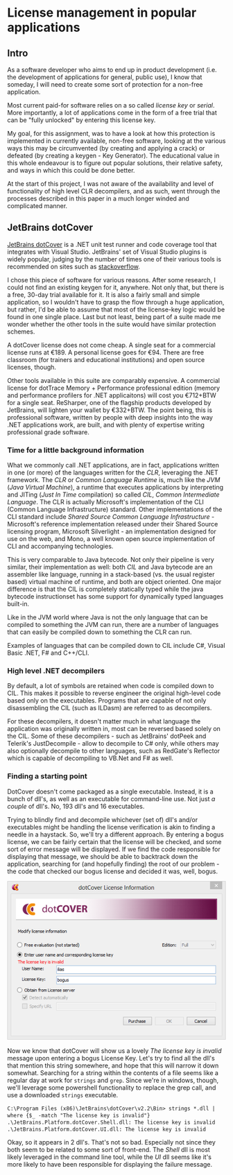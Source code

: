 # License management in popular applications	 #

## Intro ##

As a software developer who aims to end up in product development (i.e. the development of applications for general, public use), I know that someday, I will need to create some sort of protection for a non-free application.

Most current paid-for software relies on a so called *license key* or *serial*. More importantly, a lot of applications come in the form of a free trial that can be "fully unlocked" by entering this license key.

My goal, for this assignment, was to have a look at how this protection is implemented in currently available, non-free software, looking at the various ways this may be circumvented (by creating and applying a crack) or defeated (by creating a keygen - Key Generator). The educational value in this whole endeavour is to figure out popular solutions, their relative safety, and ways in which this could be done better.

At the start of this project, I was not aware of the availability and level of functionality of high level CLR decompilers, and as such, went through the processes described in this paper in a much longer winded and complicated manner.

## JetBrains dotCover ##

[JetBrains dotCover](http://www.jetbrains.com/dotcover/) is a .NET unit test runner and code coverage tool that integrates with Visual Studio. JetBrains' set of Visual Studio plugins is widely popular, judging by the number of times one of their various tools is recommended on sites such as [stackoverflow](http://stackoverflow.com).

I chose this piece of software for various reasons. After some research, I could not find an existing keygen for it, anywhere. Not only that, but there is a free, 30-day trial available for it. It is also a fairly small and simple application, so I wouldn't have to grasp the flow through a huge application, but rather, I'd be able to assume that most of the license-key logic would be found in one single place. Last but not least, being part of a suite made me wonder whether the other tools in the suite would have similar protection schemes.

A dotCover license does not come cheap. A single seat for a commercial license runs at €189. A personal license goes for €94. There are free classroom (for trainers and educational institutions) and open source licenses, though.

Other tools available in this suite are comparably expensive. A commercial license for dotTrace Memory + Performance professional edition (memory and performance profilers for .NET applicaitons) will cost you €712+BTW for a single seat. ReSharper, one of the flagship products developed by JetBrains, will lighten your wallet by €332+BTW. The point being, this is professional software, written by people with deep insights into the way .NET applications work, are built, and with plenty of expertise writing professional grade software.

### Time for a little background information ###

What we commonly call .NET applications, are in fact, applications written in one (or more) of the languages written for the *CLR*, leveraging the .NET framework. The *CLR* or *Common Language Runtime* is, much like the *JVM* (*Java Virtual Machine*), a runtime that executes applications by interpreting and JITing (*Just In Time* compilation) so called *CIL*, *Common Intermediate Language*. The CLR is actually Microsoft's  implementation of the CLI (Common Language Infrastructure) standard. Other implementations of the CLI standard include *Shared Source Common Language Infrastructure* - Microsoft's reference implementation released under their Shared Source licensing program, Microsoft Silverlight - an implementation designed for use on the web, and Mono, a well known open source implementation of CLI and accompanying technologies.

This is very comparable to Java bytecode. Not only their pipeline is very similar, their implementation as well: both *CIL* and Java bytecode are an assembler like language, running in a stack-based (vs. the usual register based) virtual machine of runtime, and both are object oriented. One major difference is that the CIL is completely statically typed while the java bytecode instructionset has some support for dynamically typed languages built-in.

Like in the JVM world where Java is not the only language that can be compiled to something the JVM can run, there are a number of languages that can easily be compiled down to something the CLR can run.

Examples of languages that can be compiled down to CIL include C#, Visual Basic .NET, F# and C++/CLI.

### High level .NET decompilers ###

By default, a lot of symbols are retained when code is compiled down to CIL. This makes it possible to reverse engineer the original high-level code based only on the executables. Programs that are capable of not only disassembling the CIL (such as ILDasm) are referred to as decompilers.

For these decompilers, it doesn't matter much in what language the application was originally written in, most can be reversed based solely on the CIL. Some of these decompilers - such as JetBrains' dotPeek and Telerik's JustDecompile - allow to decompile to C# only, while others may also optionally decompile to other languages, such as RedGate's Reflector which is capable of decompiling to VB.Net and F# as well.

### Finding a starting point ###

DotCover doesn't come packaged as a single executable. Instead, it is a bunch of dll's, as well as an executable for command-line use. Not just *a couple* of dll's. No, 193 dll's and 16 executables.

Trying to blindly find and decompile whichever (set of) dll's and/or executables might be handling the license verification is akin to finding a needle in a haystack. So, we'll try a different approach. By entering a bogus license, we can be fairly certain that the license will be checked, and some sort of error message will be displayed. If we find the code responsible for displaying that message, we should be able to backtrack down the application, searching for (and hopefully finding) the root of our problem - the code that checked our bogus license and decided it was, well, bogus.

![dotCover License Information](dotcoverlicenseinfo-0.png)

Now we know that dotCover will show us a lovely *The license key is invalid* message upon entering a bogus License Key. Let's try to find all the dll's that mention this string somewhere, and hope that this will narrow it down somewhat. Searching for a string within the contents of a file seems like a regular day at work for `strings` and `grep`. Since we're in windows, though, we'll leverage some powershell functionality to replace the grep call, and use a downloaded `strings` executable.

    C:\Program Files (x86)\JetBrains\dotCover\v2.2\Bin> strings *.dll | where {$_ -match "The license key is invalid"}
    .\JetBrains.Platform.dotCover.Shell.dll: The license key is invalid
    .\JetBrains.Platform.dotCover.UI.dll: The license key is invalid

Okay, so it appears in 2 dll's. That's not so bad. Especially not since they both seem to be related to some sort of front-end. The *Shell* dll is most likely leveraged in the command line tool, while the *UI* dll seems like it's more likely to have been responsible for displaying the failure message.